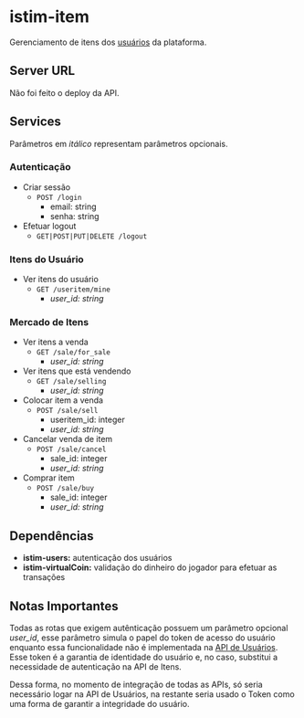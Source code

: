 # istim-item

Gerenciamento de itens dos [usuários](https://github.com/istim/istim-user) da plataforma.

## Server URL

Não foi feito o deploy da API.

## Services

Parâmetros em *itálico* representam parâmetros opcionais.

### Autenticação
- Criar sessão
    - ```POST /login```
        - email: string
        - senha: string
- Efetuar logout
    - ```GET|POST|PUT|DELETE /logout```

### Itens do Usuário
- Ver itens do usuário
    - ```GET /useritem/mine```
        - *user_id: string*

### Mercado de Itens
- Ver itens a venda
    - ```GET /sale/for_sale```
        - *user_id: string*
- Ver itens que está vendendo
    - ```GET /sale/selling```
        - *user_id: string*
- Colocar item a venda
    - ```POST /sale/sell```
        - useritem_id: integer
        - *user_id: string*
- Cancelar venda de item
    - ```POST /sale/cancel```
        - sale_id: integer
        - *user_id: string*
- Comprar item
    - ```POST /sale/buy```
        - sale_id: integer
        - *user_id: string*

## Dependências

- **istim-users:** autenticação dos usuários
- **istim-virtualCoin:** validação do dinheiro do jogador para efetuar as transações

## Notas Importantes

Todas as rotas que exigem autênticação possuem um parâmetro opcional *user_id*, esse parâmetro simula o papel do token de acesso do usuário enquanto essa funcionalidade não é implementada na [API de Usuários](https://github.com/istim/istim-user). Esse token é a garantia de identidade do usuário e, no caso, substitui a necessidade de autenticação na API de Itens.

Dessa forma, no momento de integração de todas as APIs, só seria necessário logar na API de Usuários, na restante seria usado o Token como uma forma de garantir a integridade do usuário.
